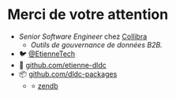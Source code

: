 # Merci de votre attention

- _Senior Software Engineer_ chez [Collibra](https://www.collibra.com/us/en)
  - _Outils de gouvernance de données B2B._
- 🐦 [@EtienneTech](https://x.com/EtienneTech)
- 🐙 [github.com/etienne-dldc](https://github.com/etienne-dldc)
- 📦 [github.com/dldc-packages](https://github.com/dldc-packages)
  - ⭐️ [zendb](https://github.com/dldc-packages/zendb)
